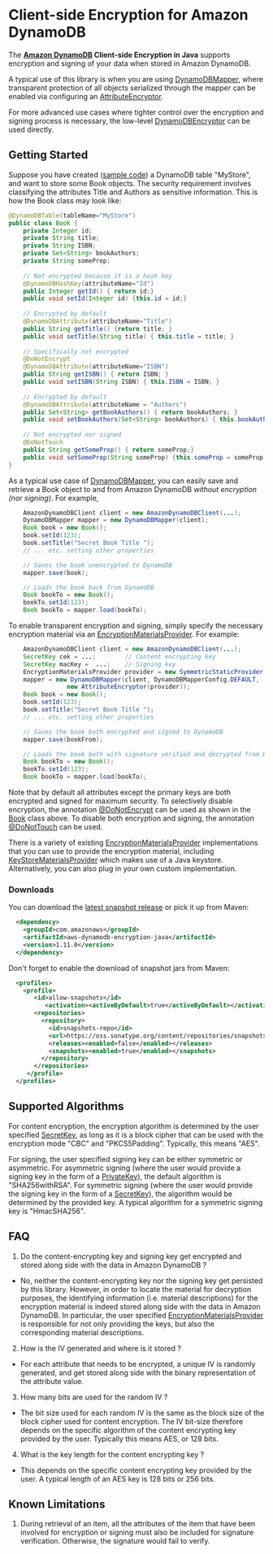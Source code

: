 # Client-side Encryption for Amazon DynamoDB

The **[Amazon DynamoDB][ddb] Client-side Encryption in Java** supports encryption and signing of your data when stored in Amazon DynamoDB.

A typical use of this library is when you are using [DynamoDBMapper][ddbmapper], where transparent protection of all objects serialized through the mapper can be enabled via configuring an [AttributeEncryptor][attrencryptor].

For more advanced use cases where tighter control over the encryption and signing process is necessary, the low-level [DynamoDBEncryptor][ddbencryptor] can be used directly.

## Getting Started

Suppose you have created ([sample code][createtable]) a DynamoDB table "MyStore", and want to store some Book objects.  The security requirement involves classifying the attributes Title and Authors as sensitive information.  This is how the Book class may look like:

```java
@DynamoDBTable(tableName="MyStore")
public class Book {
    private Integer id;
    private String title;
    private String ISBN;
    private Set<String> bookAuthors;
    private String someProp;
 
    // Not encrypted because it is a hash key    
    @DynamoDBHashKey(attributeName="Id")  
    public Integer getId() { return id;}
    public void setId(Integer id) {this.id = id;}
 
    // Encrypted by default
    @DynamoDBAttribute(attributeName="Title")  
    public String getTitle() {return title; }
    public void setTitle(String title) { this.title = title; }
 
    // Specifically not encrypted
    @DoNotEncrypt
    @DynamoDBAttribute(attributeName="ISBN")  
    public String getISBN() { return ISBN; }
    public void setISBN(String ISBN) { this.ISBN = ISBN; }
 
    // Encrypted by default
    @DynamoDBAttribute(attributeName = "Authors")
    public Set<String> getBookAuthors() { return bookAuthors; }
    public void setBookAuthors(Set<String> bookAuthors) { this.bookAuthors = bookAuthors; }
 
    // Not encrypted nor signed
    @DoNotTouch
    public String getSomeProp() { return someProp;}
    public void setSomeProp(String someProp) {this.someProp = someProp;}
}
```

As a typical use case of [DynamoDBMapper][ddbmapper], you can easily save and retrieve a Book object to and from Amazon DynamoDB _without encryption (nor signing)_.  For example,

```java
    AmazonDynamoDBClient client = new AmazonDynamoDBClient(...);
    DynamoDBMapper mapper = new DynamoDBMapper(client);
    Book book = new Book();
    book.setId(123);
    book.setTitle("Secret Book Title ");
    // ... etc. setting other properties

    // Saves the book unencrypted to DynamoDB
    mapper.save(book);

    // Loads the book back from DynamoDB
    Book bookTo = new Book();
    bookTo.setId(123);
    Book bookTo = mapper.load(bookTo);

```

To enable transparent encryption and signing, simply specify the necessary encryption material via an [EncryptionMaterialsProvider][materialprovider].  For example:

```java
    AmazonDynamoDBClient client = new AmazonDynamoDBClient(...);
    SecretKey cek = ...;        // Content encrypting key
    SecretKey macKey =  ...;    // Signing key
    EncryptionMaterialsProvider provider = new SymmetricStaticProvider(cek, macKey);
    mapper = new DynamoDBMapper(client, DynamoDBMapperConfig.DEFAULT,
                new AttributeEncryptor(provider));
    Book book = new Book();
    book.setId(123);
    book.setTitle("Secret Book Title ");
    // ... etc. setting other properties

    // Saves the book both encrypted and signed to DynamoDB
    mapper.save(bookFrom);

    // Loads the book both with signature verified and decrypted from DynamoDB
    Book bookTo = new Book();
    bookTo.setId(123);
    Book bookTo = mapper.load(bookTo);

```

Note that by default all attributes except the primary keys are both encrypted and signed for maximum security.  To selectively disable encryption, the annotation [@DoNotEncrypt][donotencrypt] can be used as shown in the [Book](#getting-started) class above.  To disable both encryption and signing, the annotation [@DoNotTouch][donottouch] can be used.

There is a variety of existing [EncryptionMaterialsProvider][materialprovider] implementations that you can use to provide the encryption material, including [KeyStoreMaterialsProvider][keystoreprovider] which makes use of a Java keystore.  Alternatively, you can also plug in your own custom implementation.

### Downloads

You can download the [latest snapshot release][download] or pick it up from Maven:

```xml
  <dependency>
    <groupId>com.amazonaws</groupId>
    <artifactId>aws-dynamodb-encryption-java</artifactId>
    <version>1.11.0</version>
  </dependency>
```

Don't forget to enable the download of snapshot jars from Maven:

```xml
  <profiles>
    <profile>
       <id>allow-snapshots</id>
          <activation><activeByDefault>true</activeByDefault></activation>
       <repositories>
         <repository>
           <id>snapshots-repo</id>
           <url>https://oss.sonatype.org/content/repositories/snapshots</url>
           <releases><enabled>false</enabled></releases>
           <snapshots><enabled>true</enabled></snapshots>
         </repository>
       </repositories>
     </profile>
  </profiles>
```

## Supported Algorithms

For content encryption, the encryption algorithm is determined by the user specified [SecretKey][secretkey], as long as it is a block cipher that can be used with the encryption mode "CBC" and "PKCS5Padding".  Typically, this means "AES".

For signing, the user specified signing key can be either symmetric or asymmetric.  For asymmetric signing (where the user would provide a signing key in the form of a [PrivateKey][privatekey]), the default algorithm is "SHA256withRSA".  For symmetric signing (where the user would provide the signing key in the form of a [SecretKey][secretkey]), the algorithm would be determined by the provided key.  A typical algorithm for a symmetric signing key is "HmacSHA256".

## FAQ

1. Do the content-encrypting key and signing key get encrypted and stored along side with the data in Amazon DynamoDB ?
  * No, neither the content-encrypting key nor the signing key get persisted by this library.  However, in order to locate the material for decryption purposes, the identifying information (i.e. material descriptions) for the encryption material is indeed stored along side with the data in Amazon DynamoDB.  In particular, the user specified [EncryptionMaterialsProvider][materialprovider] is responsible for not only providing the keys, but also the corresponding material descriptions.

2. How is the IV generated and where is it stored ?
  * For each attribute that needs to be encrypted, a unique IV is randomly generated, and get stored along side with the binary representation of the attribute value.

3. How many bits are used for the random IV ?
  * The bit size used for each random IV is the same as the block size of the block cipher used for content encryption.  The IV bit-size therefore depends on the specific algorithm of the content encrypting key provided by the user.  Typically this means AES, or 128 bits.

4. What is the key length for the content encrypting key ?
  * This depends on the specific content encrypting key provided by the user.  A typical length of an AES key is 128 bits or 256 bits.

## Known Limitations

1. During retrieval of an item, all the attributes of the item that have been involved for encryption or signing must also be included for signature verification.  Otherwise, the signature would fail to verify.

[attrencryptor]: src/main/java/com/amazonaws/services/dynamodbv2/datamodeling/AttributeEncryptor.java
[createtable]: https://github.com/aws/aws-sdk-java/blob/master/src/samples/AmazonDynamoDBDocumentAPI/quick-start/com/amazonaws/services/dynamodbv2/document/quickstart/A_CreateTableTest.java
[ddb]: http://docs.aws.amazon.com/amazondynamodb/latest/developerguide/Introduction.html
[ddbencryptor]: src/main/java/com/amazonaws/services/dynamodbv2/datamodeling/encryption/DynamoDBEncryptor.java
[ddbmapper]: http://docs.aws.amazon.com/AWSJavaSDK/latest/javadoc/com/amazonaws/services/dynamodbv2/datamodeling/DynamoDBMapper.html
[donotencrypt]: src/main/java/com/amazonaws/services/dynamodbv2/datamodeling/encryption/DoNotEncrypt.java
[donottouch]: src/main/java/com/amazonaws/services/dynamodbv2/datamodeling/encryption/DoNotTouch.java
[keystoreprovider]: src/main/java/com/amazonaws/services/dynamodbv2/datamodeling/encryption/providers/KeyStoreMaterialsProvider.java
[materialprovider]: src/main/java/com/amazonaws/services/dynamodbv2/datamodeling/encryption/providers/EncryptionMaterialsProvider.java
[privatekey]: http://docs.oracle.com/javase/7/docs/api/java/security/PrivateKey.html
[secretkey]: http://docs.oracle.com/javase/7/docs/api/javax/crypto/SecretKey.html
[download]: https://github.com/awslabs/aws-dynamodb-encryption-java/releases/tag/1.11.0
